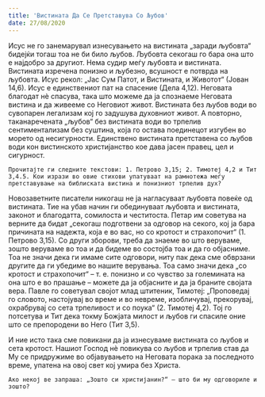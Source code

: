 ```yaml
---
title: 'Вистината Да Се Претставува Со Љубов'
date: 27/08/2020
---
```


Исус не го занемарувал изнесувањето на вистината „заради љубовта“ бидејќи тогаш тоа не би било љубов. Љубовта секогаш го бара она што е најдобро за другиот. Нема судир меѓу љубовта и вистината. Вистината изречена понизно и љубезно, всушност е потврда на љубовта. Исус рекол: „Јас Сум Патот, и Вистината, и Животот“ (Јован 14,6). Исус е единствениот пат на спасение (Дела 4,12). Неговата благодат нѐ спасува, така што можеме да ја спознаеме Неговата вистина и да живееме со Неговиот живот. Вистината без љубов води во сувопарен легализам кој го задушува духовниот живот. А повторно, таканаречената „љубов“ без вистината води во трпелив сентиментализам без суштина, која го остава поединецот изгубен во морето од несигурности. Единствено вистината претставена со љубов води кон вистинското христијанство кое дава јасен правец, цел и сигурност.

`Прочитајте ги следните текстови: 1. Петрово 3,15; 2. Тимотеј 4,2 и Тит 3,4.5. Кои изрази во овие стихови упатуваат на рамнотежа меѓу претставување на библиската вистина и понизниот трпелив дух?`

Новозаветните писатели никогаш не ја нагласуваат љубовта повеќе од вистината. Тие на убав начин ги обединуваат љубовта и вистината, законот и благодатта, сомилоста и честитоста. Петар им советува на верните да бидат „секогаш подготвени за одговор на секого, кој ја бара причината на надежта, која е во вас, но со кротост и страхопочит“ (1. Петрово 3,15). Со други зборови, треба да знаеме во што веруваме, зошто веруваме во тоа и да бидеме во состојба тоа и да го објасниме. Тоа не значи дека ги имаме сите одговори, ниту пак дека сме обврзани другите да ги убедиме во нашите верувања. Тоа само значи дека „со кротост и страхопочит“ – т. е. понизно и со чувство за големината на она што е во прашање – можете да ја објасните и да ја браните својата вера. Павле го советувал својот млад штитеник, Тимотеј: „Проповедај го словото, настојувај во време и во невреме, изобличувај, прекорувај, охрабрувај со сета трпеливост и со поука“ (2. Тимотеј 4,2). Тој го потсетува и Тит дека токму Божјата милост и љубов ги спасиле оние што се препородени во Него (Тит 3,5).

И ние исто така сме повикани да ја изнесуваме вистината со љубов и сета кротост. Нашиот Господ нѐ повикува со љубов и трпелив став да Му се придружиме во објавувањето на Неговата порака за последното време, упатена на овој свет кој умира без Христa.

`Ако некој ве запраша: „Зошто си христијанин?“ – што би му одговориле и зошто?`